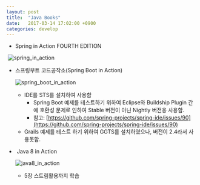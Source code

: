 ```yaml
---
layout: post
title:  "Java Books"
date:   2017-03-14 17:02:00 +0900
categories: develop
---
```

- Spring in Action FOURTH EDITION

  ![spring_in_action](http://image.kyobobook.co.kr/images/book/large/388/l9791185890388.jpg)

- 스프링부트 코드공작소(Spring Boot in Action)

  ![spring_boot_in_action](http://image.kyobobook.co.kr/images/book/large/534/l9791187345534.jpg)
  - IDE를 STS를 설치하여 사용함
    - Spring Boot 예제를 테스트하기 위하여 Eclipse와 Buildship Plugin 간에 호환성 문제로 인하여 Stable 버전이 아닌 Nightly 버전응 사용함.
    - 참고: [https://github.com/spring-projects/spring-ide/issues/90](https://github.com/spring-projects/spring-ide/issues/90)
  - Grails 예제를 테스트 하기 위하여 GGTS를 설치하였으나, 버전이 2.4라서 사용못함.
-  Java 8 in Action

  ![java8_in_action](http://image.kyobobook.co.kr/images/book/large/796/l9788968481796.jpg)  
  - 5장 스트림활용까지 학습
